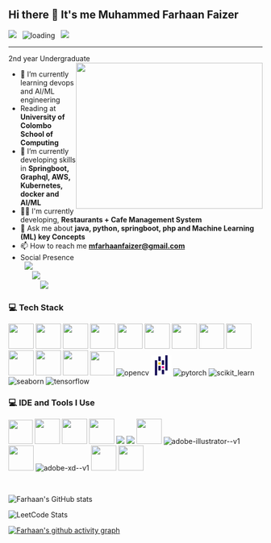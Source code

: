 ## Hi there 👋 It's me Muhammed Farhaan Faizer

<img src="https://img.shields.io/badge/Software%20Engineer-8A2BE2"/> &nbsp; <img width="20" height="20" src="https://img.icons8.com/parakeet/48/loading.png" alt="loading"/> &nbsp; <img src="https://img.shields.io/badge/%20AI/ML%20engineer-red?style=for-the-badge"/> <br /> <hr />
2nd year Undergraduate
<img align="right" width="370" height="290" src="https://i.pinimg.com/originals/47/f0/34/47f0342cec72b800463bf003eac1257e.gif"> 

- 🌱 I’m currently learning devops and AI/ML engineering
- Reading at **University of Colombo School of Computing**
- 🌱 I’m currently developing skills in **Springboot, Graphql, AWS, Kubernetes, docker and AI/ML**
- 👨‍💻 I'm currently developing, **Restaurants + Cafe Management System**
- 💬 Ask me about **java, python, springboot, php and Machine Learning (ML) key Concepts**
- 📫 How to reach me **mfarhaanfaizer@gmail.com**
- Social Presence
<br /> &nbsp; [<img src="https://img.shields.io/badge/Twitter-1DA1F2?style=for-the-badge&logo=twitter&logoColor=white" />](https://x.com/mfarhaanfaizer) <br /> &nbsp; &nbsp; &nbsp; [<img src="https://img.shields.io/badge/LinkedIn-0077B5?style=for-the-badge&logo=linkedin&logoColor=white" />](https://www.linkedin.com) <br/> &nbsp; &nbsp; &nbsp; &nbsp; &nbsp; [<img src="https://img.shields.io/badge/instagram-d62976?style=for-the-badge&logo=instagram&logoColor=white" />](https://www.instagram.com)


### 💻 Tech Stack
<img height="50" width="50" src="https://img.icons8.com/color/48/000000/python.png" /> <img height="50" width="50" src="https://img.icons8.com/color/48/000000/java-coffee-cup-logo.png" /> <img height="50" width="50" src="https://img.icons8.com/color/48/000000/html-5.png" /> <img height="50" width="50" src="https://img.icons8.com/color/48/000000/css3.png" /> <img height="50" width="50" src="https://img.icons8.com/color/48/000000/bootstrap.png" />
<img height="50" width="50" src="https://img.icons8.com/color/48/000000/javascript.png"/> <img height="50" width="50" src="https://img.icons8.com/color/48/000000/react-native.png"/> <img height="50" width="50" src="https://img.icons8.com/color/48/000000/mysql-logo.png"/> <img height="50" width="50" src="https://img.icons8.com/color/48/000000/mongodb.png"/> <img height="50" width="50" src="https://img.icons8.com/color/48/000000/nodejs.png"/> <img height="50" width="50" src="https://img.icons8.com/color/48/000000/spring-logo.png"/> <img height="50" width="50" src="https://img.icons8.com/color/48/null/graphql.png"/> <img width="48" height="48" src="https://img.icons8.com/external-those-icons-flat-those-icons/96/external-PHP-programming-and-development-those-icons-flat-those-icons.png"/> <img src="https://www.vectorlogo.zone/logos/opencv/opencv-icon.svg" alt="opencv" width="40" height="40"/> <img src="https://raw.githubusercontent.com/devicons/devicon/2ae2a900d2f041da66e950e4d48052658d850630/icons/pandas/pandas-original.svg" alt="pandas" width="40" height="40"/> <img src="https://www.vectorlogo.zone/logos/pytorch/pytorch-icon.svg" alt="pytorch" width="40" height="40"/> <img src="https://upload.wikimedia.org/wikipedia/commons/0/05/Scikit_learn_logo_small.svg" alt="scikit_learn" width="40" height="40"/> <img src="https://seaborn.pydata.org/_images/logo-mark-lightbg.svg" alt="seaborn" width="40" height="40"/> <img src="https://www.vectorlogo.zone/logos/tensorflow/tensorflow-icon.svg" alt="tensorflow" width="40" height="40"/>

### 💻 IDE and Tools I Use
<img width="48" height="48" src="https://img.icons8.com/color/48/intellij-idea.png"/> <img height="50" width="50" src="https://img.icons8.com/color/48/000000/visual-studio-code-2019.png"/> <img height="50" width="50" src="https://img.icons8.com/color/48/000000/pycharm.png"/> <img height="50" width="50" src="https://img.icons8.com/color/50/000000/git.png"/> <img height="50" src="https://img.icons8.com/officel/480/null/java-eclipse.png"/> <img height="50" src="https://img.icons8.com/color/480/null/notion--v1.png" /> <img height="50" width="50" src="https://img.icons8.com/doodle/48/000000/adobe-photoshop.png"/> <img width="48" height="48" src="https://img.icons8.com/color/48/adobe-illustrator--v1.png" alt="adobe-illustrator--v1"/> <img height="50" width="50" src="https://img.icons8.com/color/48/000000/figma--v1.png"/> <img width="48" height="48" src="https://img.icons8.com/color/48/adobe-xd--v1.png" alt="adobe-xd--v1"/> <img height="50" width="50" src="https://www.kindpng.com/picc/m/81-811458_jupyter-notebook-logo-hd-png-download.png" /> <img height="50" width="50" src="https://th.bing.com/th/id/OIP.H_lDvyyXkP-zBdDipHs1QwAAAA?w=221&h=156&c=7&r=0&o=7&dpr=1.3&pid=1.7&rm=3" />

<br />

![Farhaan's GitHub stats](https://github-readme-stats.vercel.app/api?username=M-Farhaan-Faizer&theme=dark&show_icons=true&&hide=issues,contribs)

![LeetCode Stats](https://leetcard.jacoblin.cool/mfarhaanfaizer?theme=catppuccinMocha&font=JetBrains%20Mono&ext=heatmap)

[![Farhaan's github activity graph](https://github-readme-activity-graph.vercel.app/graph?username=M-Farhaan-Faizer&bg_color=000000&color=ffffff&line=51f565&point=ffffff&area=true&hide_border=true)](https://github.com/ashutosh00710/github-readme-activity-graph)






